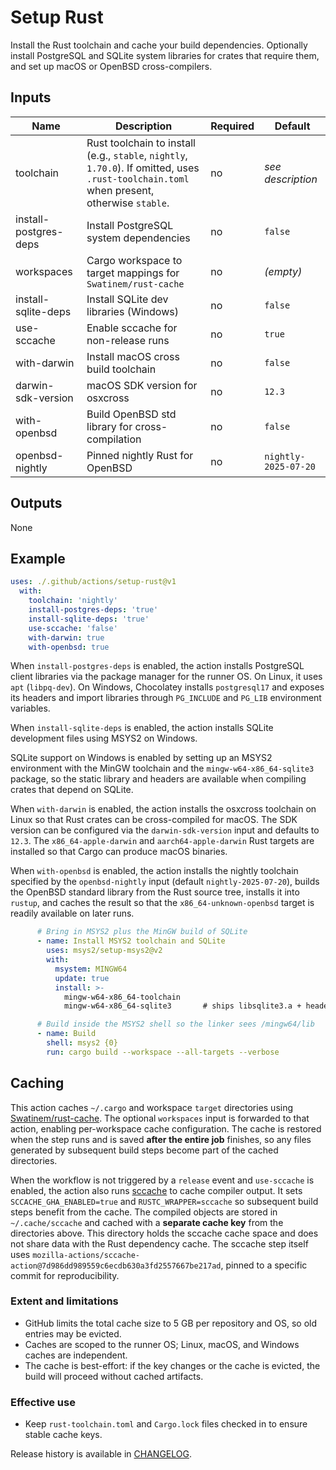 # Setup Rust

Install the Rust toolchain and cache your build dependencies. Optionally
install PostgreSQL and SQLite system libraries for crates that require
them, and set up macOS or OpenBSD cross-compilers.

## Inputs

| Name | Description | Required | Default |
| --- | --- | --- | --- |
| toolchain | Rust toolchain to install (e.g., `stable`, `nightly`, `1.70.0`). If omitted, uses `.rust-toolchain.toml` when present, otherwise `stable`. | no | _see description_ |
| install-postgres-deps | Install PostgreSQL system dependencies | no | `false` |
| workspaces | Cargo workspace to target mappings for `Swatinem/rust-cache` | no | _(empty)_ |
| install-sqlite-deps | Install SQLite dev libraries (Windows) | no | `false` |
| use-sccache | Enable sccache for non-release runs | no | `true` |
| with-darwin | Install macOS cross build toolchain | no | `false` |
| darwin-sdk-version | macOS SDK version for osxcross | no | `12.3` |
| with-openbsd | Build OpenBSD std library for cross-compilation | no | `false` |
| openbsd-nightly | Pinned nightly Rust for OpenBSD | no | `nightly-2025-07-20` |

## Outputs

None

## Example

```yaml
uses: ./.github/actions/setup-rust@v1
  with:
    toolchain: 'nightly'
    install-postgres-deps: 'true'
    install-sqlite-deps: 'true'
    use-sccache: 'false'
    with-darwin: true
    with-openbsd: true
```

When `install-postgres-deps` is enabled, the action installs PostgreSQL
client libraries via the package manager for the runner OS. On Linux,
it uses `apt` (`libpq-dev`). On Windows, Chocolatey installs
`postgresql17` and exposes its headers and import libraries through
`PG_INCLUDE` and `PG_LIB` environment variables.

When `install-sqlite-deps` is enabled, the action installs SQLite
development files using MSYS2 on Windows.

SQLite support on Windows is enabled by setting up an MSYS2 environment
with the MinGW toolchain and the `mingw-w64-x86_64-sqlite3` package,
so the static library and headers are available when compiling crates that
depend on SQLite.

When `with-darwin` is enabled, the action installs the osxcross toolchain on
Linux so that Rust crates can be cross-compiled for macOS. The SDK version can
be configured via the `darwin-sdk-version` input and defaults to `12.3`. The
`x86_64-apple-darwin` and `aarch64-apple-darwin` Rust targets are installed so
that Cargo can produce macOS binaries.

When `with-openbsd` is enabled, the action installs the nightly toolchain
specified by the `openbsd-nightly` input (default `nightly-2025-07-20`), builds
the OpenBSD standard library from the Rust source tree, installs it into
`rustup`, and caches the result so that the `x86_64-unknown-openbsd` target is
readily available on later runs.

```yaml
      # Bring in MSYS2 plus the MinGW build of SQLite
      - name: Install MSYS2 toolchain and SQLite
        uses: msys2/setup-msys2@v2
        with:
          msystem: MINGW64
          update: true
          install: >-
            mingw-w64-x86_64-toolchain
            mingw-w64-x86_64-sqlite3       # ships libsqlite3.a + headers

      # Build inside the MSYS2 shell so the linker sees /mingw64/lib
      - name: Build
        shell: msys2 {0}
        run: cargo build --workspace --all-targets --verbose
```

## Caching

This action caches `~/.cargo` and workspace `target` directories using
[Swatinem/rust-cache](https://github.com/Swatinem/rust-cache). The optional
`workspaces` input is forwarded to that action, enabling per-workspace cache
configuration. The cache is restored when the step runs and is saved **after
the entire job** finishes, so any files generated by subsequent build steps
become part of the cached directories.

When the workflow is not triggered by a `release` event and `use-sccache` is
enabled, the action also runs [sccache](https://github.com/mozilla/sccache) to
cache compiler output. It sets `SCCACHE_GHA_ENABLED=true` and
`RUSTC_WRAPPER=sccache` so subsequent build steps benefit from the cache. The
compiled objects are stored in `~/.cache/sccache` and cached with a **separate
cache key** from the directories above. This directory holds the sccache cache
space and does not share data with the Rust dependency cache. The
sccache step itself uses
`mozilla-actions/sccache-action@7d986dd989559c6ecdb630a3fd2557667be217ad`,
pinned to a specific commit for reproducibility.

### Extent and limitations

- GitHub limits the total cache size to 5 GB per repository and OS, so old
  entries may be evicted.
- Caches are scoped to the runner OS; Linux, macOS, and Windows caches are
  independent.
- The cache is best-effort: if the key changes or the cache is evicted, the
  build will proceed without cached artifacts.

### Effective use

- Keep `rust-toolchain.toml` and `Cargo.lock` files checked in to ensure stable
  cache keys.

Release history is available in [CHANGELOG](CHANGELOG.md).
